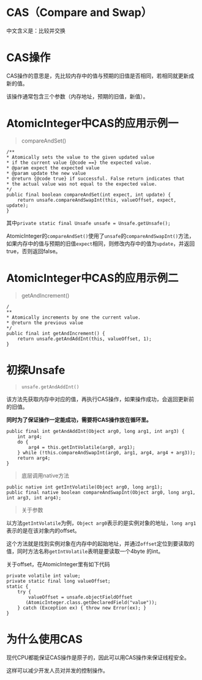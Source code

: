 # CAS（Compare and Swap）

中文含义是：比较并交换

# CAS操作

CAS操作的意思是，先比较内存中的值与预期的旧值是否相同，若相同就更新成新的值。

该操作通常包含三个参数（内存地址，预期的旧值，新值）。

# AtomicInteger中CAS的应用示例一

> compareAndSet\(\)

```
/**
* Atomically sets the value to the given updated value
* if the current value {@code ==} the expected value.
* @param expect the expected value
* @param update the new value
* @return {@code true} if successful. False return indicates that
* the actual value was not equal to the expected value.
*/
public final boolean compareAndSet(int expect, int update) {
    return unsafe.compareAndSwapInt(this, valueOffset, expect, update);
}
```

其中`private static final Unsafe unsafe = Unsafe.getUnsafe();`

AtomicInteger的`compareAndSet()`使用了`unsafe`的`compareAndSwapInt()`方法，如果内存中的值与预期的旧值`expect`相同，则修改内存中的值为`update`，并返回true，否则返回false。

# AtomicInteger中CAS的应用示例二

> getAndIncrement\(\)

```
/
**
* Atomically increments by one the current value.
* @return the previous value
*/
public final int getAndIncrement() {
    return unsafe.getAndAddInt(this, valueOffset, 1);
}
```

# 初探Unsafe

> `unsafe.getAndAddInt()`

该方法先获取内存中对应的值，再执行CAS操作，如果操作成功，会返回更新前的旧值。

**同时为了保证操作一定能成功，需要将CAS操作放在循环里。**

```
public final int getAndAddInt(Object arg0, long arg1, int arg3) {
    int arg4;
    do {
        arg4 = this.getIntVolatile(arg0, arg1);
    } while (!this.compareAndSwapInt(arg0, arg1, arg4, arg4 + arg3));
    return arg4;
}
```

> 底层调用native方法

```
public native int getIntVolatile(Object arg0, long arg1);
public final native boolean compareAndSwapInt(Object arg0, long arg1, int arg3, int arg4);
```

> 关于参数

以方法`getIntVolatile`为例，`Object arg0`表示的是实例对象的地址，`long arg1`表示的是在该对象内的offset。

这个方法就是找到实例对象在内存中的起始地址，并通过`offset`定位到要读取的值，同时方法名称`getIntVolatile`表明是要读取一个4byte 的int。

关于offset，在AtomicInteger里有如下代码

```
private volatile int value;
private static final long valueOffset;
static {
    try {
        valueOffset = unsafe.objectFieldOffset
       (AtomicInteger.class.getDeclaredField("value"));
    } catch (Exception ex) { throw new Error(ex); }
}
```

# 为什么使用CAS

现代CPU都能保证CAS操作是原子的，因此可以用CAS操作来保证线程安全。

这样可以减少开发人员对并发的控制操作。

